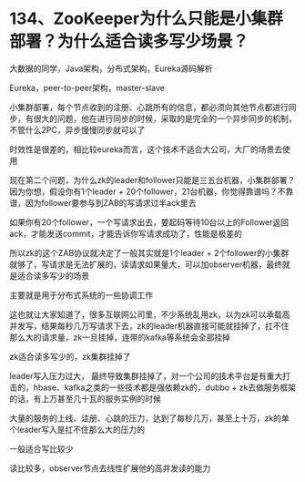 # 134、ZooKeeper为什么只能是小集群部署？为什么适合读多写少场景？
大数据的同学，Java架构，分布式架构，Eureka源码解析

 

Eureka，peer-to-peer架构，master-slave

 

小集群部署，每个节点收到的注册、心跳所有的信息，都必须向其他节点都进行同步，有很大的问题，他在进行同步的时候，采取的是完全的一个异步同步的机制，不管什么2PC，异步慢慢同步就可以了

 

时效性是很差的，相比较eureka而言，这个技术不适合大公司，大厂的场景去使用

 

现在第二个问题，为什么zk的leader和follower只能是三五台机器，小集群部署？因为你想，假设你有1个leader + 20个follower，21台机器，你觉得靠谱吗？不靠谱，因为follower要参与到ZAB的写请求过半ack里去

 

如果你有20个follower，一个写请求出去，要起码等待10台以上的Follower返回ack，才能发送commit，才能告诉你写请求成功了，性能是极差的

 

所以zk的这个ZAB协议就决定了一般其实就是1个leader + 2个follower的小集群就够了，写请求是无法扩展的，读请求如果量大，可以加observer机器，最终就是适合读多写少的场景

 

主要就是用于分布式系统的一些协调工作

 

这也就让大家知道了，很多互联网公司里，不少系统乱用zk，以为zk可以承载高并发写，结果每秒几万写请求下去，zk的leader机器直接可能就挂掉了，扛不住那么大的请求量，zk一旦挂掉，连带的kafka等系统会全部挂掉

 

zk适合读多写少的，zk集群挂掉了

 

leader写入压力过大， 最终导致集群挂掉了，对一个公司的技术平台是有重大打击的，hbase、kafka之类的一些技术都是强依赖zk的，dubbo + zk去做服务框架的话，有上万甚至几十瓦的服务实例的时候

 

大量的服务的上线、注册、心跳的压力，达到了每秒几万，甚至上十万，zk的单个leader写入是扛不住那么大的压力的

 

一般适合写比较少

 

读比较多，observer节点去线性扩展他的高并发读的能力
